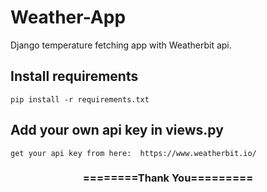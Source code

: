 # Weather-App
Django temperature fetching app with Weatherbit api.  

## Install requirements

```
pip install -r requirements.txt
```

## Add your own api key in views.py

```
get your api key from here:  https://www.weatherbit.io/
```

<div align="center">
    <h3>========Thank You=========</h3>
</div>


